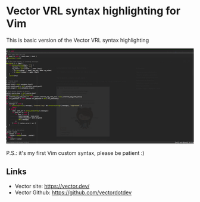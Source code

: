 Vector VRL syntax highlighting for Vim
=========================================

This is basic version of the Vector VRL syntax highlighting

![Alt text](/screen/screen.png "Example screenshot")

P.S.: it's my first Vim custom syntax, please be patient :)

## Links
* Vector site: https://vector.dev/
* Vector Github: https://github.com/vectordotdev
